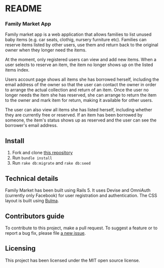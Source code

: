 # README

### Family Market App

Family market app is a web application that allows families to list unused baby items (e.g. car seats, clothig, nursery furniture etc). Families can reserve items listed by other users, use them and return back to the original owner when they longer need the items.

At the moment, only registered users can view and add new items. When a user selects to reserve an item, the item no longer shows up on the listed items index. 

Users account page shows all items she has borrowed herself, including the email address of the owner so that the user can contact the owner in order to arrange the actual collection and return of an item. Once the user no longer needs the item she has reserved, she can arrange to return the item to the owner and mark item for return, making it available for other users.

The user can also view all items she has listed herself, including whether they are currently free or reserved. If an item has been borrowed by someone, the item's status shows up as reserved and the user can see the borrower's email address.

## Install

1. Fork and clone [this repository](https://github.com/kpiipari/family_market_app)
2. Run `bundle install`
3. Run `rake db:migrate` and `rake db:seed`

## Technical details

Family Market has been built using Rails 5. It uses Devise and OmniAuth (currently only Facebook) for user registration and authentication. The CSS layout is built using [Bulma](https://bulma.io/).

## Contributors guide

To contribute to this project, make a pull request.
To suggest a feature or to report a bug fix, please file [a new issue](https://github.com/kpiipari/family_market_app/issues/new).

## Licensing

This project has been licensed under the MIT open source license.
